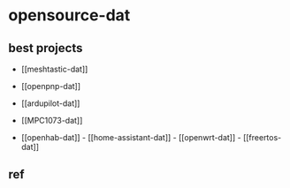 
# opensource-dat

## best projects


- [[meshtastic-dat]]

- [[openpnp-dat]]

- [[ardupilot-dat]] 

- [[MPC1073-dat]]

- [[openhab-dat]] - [[home-assistant-dat]] - [[openwrt-dat]] - [[freertos-dat]]

 


## ref 